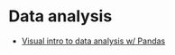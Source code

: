 # Data analysis

* [Visual intro to data analysis w/ Pandas](https://jalammar.github.io/gentle-visual-intro-to-data-analysis-python-pandas/)

